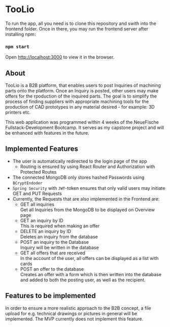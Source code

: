 # TooLio
 
To run the app, all you need is to clone this repository and swith into the frontend folder.
Once in there, you may run the frontend server after installing npm:

### `npm start`

Open [http://localhost:3000](http://localhost:3000) to view it in the browser.

## About

TooLio is a B2B platform, that enables users to post Inquiries of machining parts onto the platform. Once an Inquiry is posted, other users may
make offers for the rpoduction of the inquired parts. The goal is to simplify the process of finding suppliers with appropriate machining tools for the production of CAD prototypes in any material desired - for example: 3D printers etc.

This web application was programmed within 4 weeks of the NeueFische Fullstack-Development Bootcamp. It serves as my capstone project and will be enhanced with features in the future. 

## Implemented Features

* The user is automatically redirected to the login page of the app
    * Routing is ensured by using React Router and Authorization with Protected Routes
* The connected MongoDB only stores hashed Passwords using ```BCryptEndoder```
* ```Spring Security``` with ```JWT```-token ensures that only valid users may initiate GET and PUT Requests
* Currently, the Requests that are also implemented in the Frontend are:
    * GET all inquiries \
          Get all Inquiries from the MongoDB to be displayed on Overview page
    * GET an inquiry by ID \
          This is required when making an offer
    * DELETE an inquiry by ID\
      Deletes an inquiry from the database
    * POST an inquiry to the Database\
          Inquiry will be written in the database
    * GET all offers that are received\
          In the account of the user, all offers can be displayed as a list with cards
    * POST an offer to the database\
    Creates an offer with a form which is then written into the database and added to both the posting user, as well as the recipient. 

## Features to be implemented

In order to ensure a more realistic approach to the B2B concept, a file upload for e.g. technical drawings or pictures in general will be implemented. 
The MVP currently does not implement this feature.
    
        


